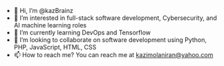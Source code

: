 - 👋 Hi, I’m @kazBrainz
- 👀 I’m interested in full-stack software development, Cybersecurity, and AI machine learning roles
- 🌱 I’m currently learning DevOps and Tensorflow
- 💞️ I’m looking to collaborate on software development using Python, PHP, JavaScript, HTML, CSS
- 📫 How to reach me? You can reach me at kazimolaniran@yahoo.com

<!---
kazBrainz/kazBrainz is a ✨ special ✨ repository because its `README.md` (this file) appears on your GitHub profile.
You can click the Preview link to take a look at your changes.
--->
